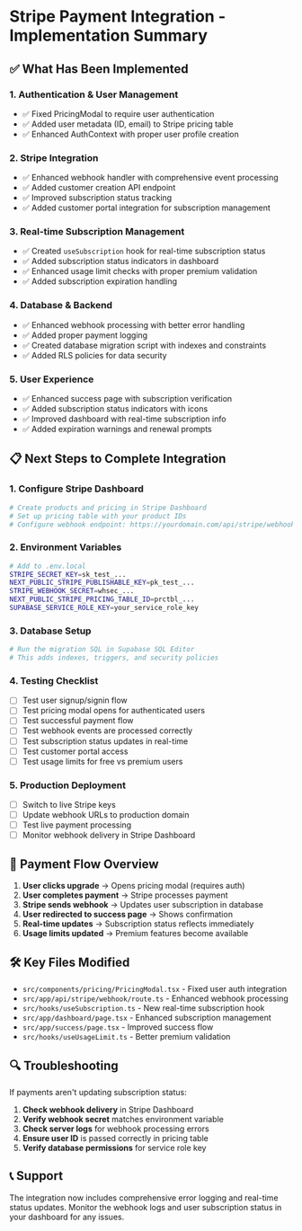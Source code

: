 # Stripe Payment Integration - Implementation Summary

## ✅ What Has Been Implemented

### 1. **Authentication & User Management**
- ✅ Fixed PricingModal to require user authentication
- ✅ Added user metadata (ID, email) to Stripe pricing table
- ✅ Enhanced AuthContext with proper user profile creation

### 2. **Stripe Integration**
- ✅ Enhanced webhook handler with comprehensive event processing
- ✅ Added customer creation API endpoint
- ✅ Improved subscription status tracking
- ✅ Added customer portal integration for subscription management

### 3. **Real-time Subscription Management**
- ✅ Created `useSubscription` hook for real-time subscription status
- ✅ Added subscription status indicators in dashboard
- ✅ Enhanced usage limit checks with proper premium validation
- ✅ Added subscription expiration handling

### 4. **Database & Backend**
- ✅ Enhanced webhook processing with better error handling
- ✅ Added proper payment logging
- ✅ Created database migration script with indexes and constraints
- ✅ Added RLS policies for data security

### 5. **User Experience**
- ✅ Enhanced success page with subscription verification
- ✅ Added subscription status indicators with icons
- ✅ Improved dashboard with real-time subscription info
- ✅ Added expiration warnings and renewal prompts

## 📋 Next Steps to Complete Integration

### 1. **Configure Stripe Dashboard**
```bash
# Create products and pricing in Stripe Dashboard
# Set up pricing table with your product IDs
# Configure webhook endpoint: https://yourdomain.com/api/stripe/webhook
```

### 2. **Environment Variables**
```bash
# Add to .env.local
STRIPE_SECRET_KEY=sk_test_...
NEXT_PUBLIC_STRIPE_PUBLISHABLE_KEY=pk_test_...
STRIPE_WEBHOOK_SECRET=whsec_...
NEXT_PUBLIC_STRIPE_PRICING_TABLE_ID=prctbl_...
SUPABASE_SERVICE_ROLE_KEY=your_service_role_key
```

### 3. **Database Setup**
```bash
# Run the migration SQL in Supabase SQL Editor
# This adds indexes, triggers, and security policies
```

### 4. **Testing Checklist**
- [ ] Test user signup/signin flow
- [ ] Test pricing modal opens for authenticated users
- [ ] Test successful payment flow
- [ ] Test webhook events are processed correctly
- [ ] Test subscription status updates in real-time
- [ ] Test customer portal access
- [ ] Test usage limits for free vs premium users

### 5. **Production Deployment**
- [ ] Switch to live Stripe keys
- [ ] Update webhook URLs to production domain
- [ ] Test live payment processing
- [ ] Monitor webhook delivery in Stripe Dashboard

## 🔄 Payment Flow Overview

1. **User clicks upgrade** → Opens pricing modal (requires auth)
2. **User completes payment** → Stripe processes payment
3. **Stripe sends webhook** → Updates user subscription in database
4. **User redirected to success page** → Shows confirmation
5. **Real-time updates** → Subscription status reflects immediately
6. **Usage limits updated** → Premium features become available

## 🛠️ Key Files Modified

- `src/components/pricing/PricingModal.tsx` - Fixed user auth integration
- `src/app/api/stripe/webhook/route.ts` - Enhanced webhook processing
- `src/hooks/useSubscription.ts` - New real-time subscription hook
- `src/app/dashboard/page.tsx` - Enhanced subscription management
- `src/app/success/page.tsx` - Improved success flow
- `src/hooks/useUsageLimit.ts` - Better premium validation

## 🔍 Troubleshooting

If payments aren't updating subscription status:

1. **Check webhook delivery** in Stripe Dashboard
2. **Verify webhook secret** matches environment variable
3. **Check server logs** for webhook processing errors
4. **Ensure user ID** is passed correctly in pricing table
5. **Verify database permissions** for service role key

## 📞 Support

The integration now includes comprehensive error logging and real-time status updates. Monitor the webhook logs and user subscription status in your dashboard for any issues.
